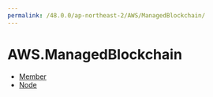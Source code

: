 ```yaml
---
permalink: /48.0.0/ap-northeast-2/AWS/ManagedBlockchain/
---
```


# AWS.ManagedBlockchain



* [Member](Member.md)
* [Node](Node.md)
